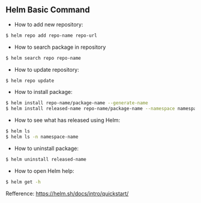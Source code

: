 ## Helm Basic Command

- How to add new repository:
```sh
$ helm repo add repo-name repo-url
```

- How to search package in repository
```sh
$ helm search repo repo-name
```

- How to update repository:
```sh
$ helm repo update
```

- How to install package:
```sh
$ helm install repo-name/package-name --generate-name
$ helm install released-name repo-name/package-name --namespace namespace-name
```

- How to see what has released using Helm:
```sh
$ helm ls
$ helm ls -n namespace-name
```

- How to uninstall package:
```sh
$ helm uninstall released-name
```

- How to open Helm help:
```sh
$ helm get -h
```

Refference: https://helm.sh/docs/intro/quickstart/